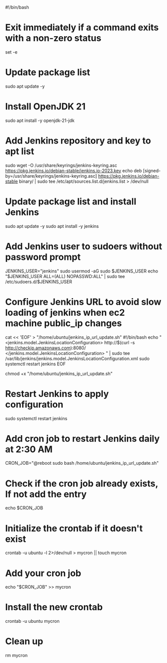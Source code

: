 #!/bin/bash

# Exit immediately if a command exits with a non-zero status
set -e

# Update package list
sudo apt update -y

# Install OpenJDK 21
sudo apt install -y openjdk-21-jdk

# Add Jenkins repository and key to apt list
sudo wget -O /usr/share/keyrings/jenkins-keyring.asc https://pkg.jenkins.io/debian-stable/jenkins.io-2023.key
echo deb [signed-by=/usr/share/keyrings/jenkins-keyring.asc] https://pkg.jenkins.io/debian-stable binary/ | sudo tee /etc/apt/sources.list.d/jenkins.list > /dev/null

# Update package list and install Jenkins
sudo apt update -y
sudo apt install -y jenkins

# Add Jenkins user to sudoers without password prompt
JENKINS_USER="jenkins"
sudo usermod -aG sudo $JENKINS_USER
echo "$JENKINS_USER ALL=(ALL) NOPASSWD:ALL" | sudo tee /etc/sudoers.d/$JENKINS_USER

# Configure Jenkins URL to avoid slow loading of jenkins when ec2 machine public_ip changes
cat << 'EOF' > "/home/ubuntu/jenkins_ip_url_update.sh"
#!/bin/bash
echo "<?xml version='1.1' encoding='UTF-8'?>
<jenkins.model.JenkinsLocationConfiguration>
  <jenkinsUrl>http://$(curl -s http://checkip.amazonaws.com):8080/</jenkinsUrl>
</jenkins.model.JenkinsLocationConfiguration> " | sudo tee /var/lib/jenkins/jenkins.model.JenkinsLocationConfiguration.xml
sudo systemctl restart jenkins
EOF

chmod +x "/home/ubuntu/jenkins_ip_url_update.sh"
# Restart Jenkins to apply configuration
sudo systemctl restart jenkins

# Add cron job to restart Jenkins daily at 2:30 AM
CRON_JOB="@reboot sudo bash /home/ubuntu/jenkins_ip_url_update.sh"
# Check if the cron job already exists, If not add the entry 

echo $CRON_JOB
# Initialize the crontab if it doesn't exist
crontab -u ubuntu -l 2>/dev/null > mycron || touch mycron

# Add your cron job
echo "$CRON_JOB" >> mycron

# Install the new crontab
crontab -u ubuntu mycron

# Clean up
rm mycron



